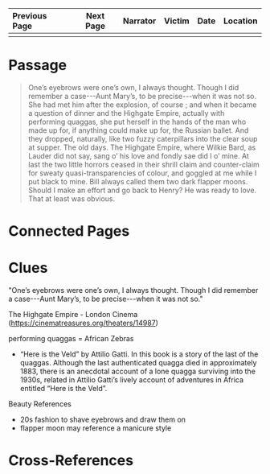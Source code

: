 | Previous Page | Next Page | Narrator | Victim | Date | Location |
|:--------------|:---------:|---------:|-------:|-----:|---------:|
|               |           |          |        |      |          |

# Passage
>One’s eyebrows were one’s own, I always thought. Though I did remember a case---Aunt Mary’s, to be precise---when it was not so. She had met him after the explosion, of course ; and when it became a question of dinner and the Highgate Empire, actually with performing quaggas, she put herself in the hands of the man who made up for, if anything could make up for, the Russian ballet. And they dropped, naturally, like two fuzzy caterpillars into the clear soup at supper. The old days. The Highgate Empire, where Wilkie Bard, as Lauder did not say, sang o’ his love and fondly sae did I o’ mine. At last the two little horrors ceased in their shrill claim and counter-claim for sweaty quasi-transparencies of colour, and goggled at me while I put black to mine. Bill always called them two dark flapper moons. Should I make an effort and go back to Henry? He was ready to love. That at least was obvious.
# Connected Pages

# Clues
"One’s eyebrows were one’s own, I always thought. Though I did remember a case---Aunt Mary’s, to be precise---when it was not so." 

The Highgate Empire - London Cinema (https://cinematreasures.org/theaters/14987)

performing quaggas = African Zebras
* “Here is the Veld” by Attilio Gatti. In this book is a story of the last of the quaggas. Although the last authenticated quagga died in approximately 1883, there is an anecdotal account of a lone quagga surviving into the 1930s, related in Attilio Gatti’s lively account of adventures in Africa entitled “Here is the Veld”.

Beauty References
* 20s fashion to shave eyebrows and draw them on
* flapper moon may reference a manicure style

# Cross-References
